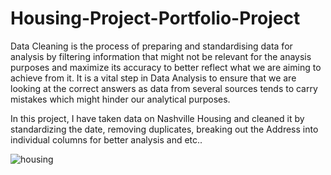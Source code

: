 # Housing-Project-Portfolio-Project
Data Cleaning is the process of preparing and standardising data for analysis by filtering information that might not be relevant for the anaysis purposes and maximize its accuracy to better reflect what we are aiming to achieve from it. It is a vital step in Data Analysis to ensure that we are looking at the correct answers as data from several sources tends to carry mistakes which might hinder our analytical purposes. 

In this project, I have taken data on Nashville Housing and cleaned it by standardizing the date, removing duplicates, breaking out the Address into individual columns for better analysis and etc.. 

![housing](https://user-images.githubusercontent.com/86308031/144715911-c285b025-ef20-41d6-a985-f9e96ff4b428.jpg)
